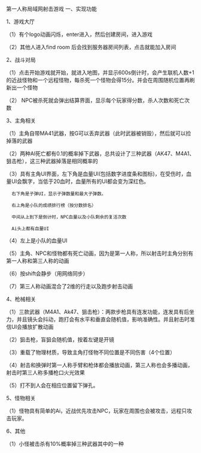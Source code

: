 第一人称局域网射击游戏
一、实现功能

1、游戏大厅

  （1）有个logo动画闪烁，enter进入，然后创建房间，进入游戏
  
  （2）其他人进入find room 后会找到服务器房间列表，点击就能加入房间
  
  
 2、战斗对局
 
 （1）点击开始游戏就开始，就进入地图，并显示600s倒计时，会产生联机人数+1的近战怪物和一个远程怪物，每杀死一个怪物会得15分。并会在周围随机位置再刷新出一个怪物
 
 （2） NPC被杀死就会弹出结算界面，显示每个玩家得分数，杀人次数和死亡次数
 
 3、主角相关
 
 （1）主角自带MA41武器，按G可以丢弃武器（此时武器被销毁），然后就可以捡掉落的武器
 
 （2）两种AI死亡都有0.1的概率掉下武器，总共设计了三种武器（AK47、M4A1、狙击枪），这三种武器掉落是相同概率的
 
 （3）具有主角UI界面，左下角是血量UI(包括数字进度条和图标)，在受伤时，血量UI会飘字，当低于20血时，血量所有的UI都会变为深红色。
 
      右下角是子弹UI，显示子弹数量和最大子弹数。
      
      右上角是小队的成绩排行榜（按分数排名）
      
      中间从上到下是倒计时，NPC血量以及小队剩余的复活次数
      
      Ai头上都有血量UI
      
  （4）左上是小队的血量UI
  
  （5）主角、NPC和怪物都有死亡动画，因为是第一人称，所以射击时主角分别有第一人称和第三人称的动画
  
  （6）按shift会静步（用网络同步）
  
  （7）第三人称动画混合了2维的行走以及跑步射击动画
  
  4、枪械相关
  
  （1）三款武器（M4A1、Ak47、狙击枪）：两款步枪具有连发功能，连发具有后坐力，并且镜头会抖动，跑打会有水平和垂直会随机值，影响准确性。并且射击时准信UI会播放扩散动画
  
  （2）狙击枪，盲狙会随机值，按着左键是开镜
  
  （3）重载了物理材质，导致主角打怪物不同位置是不同伤害（4个位置）
  
  （4）射击和换弹时第一人称手臂和枪体都会播放动画，第三人称也会多播动画，射击时第三人称多播枪口火光效果
  
  （5）打不到人会在相应位置留下弹孔。
  
  5、怪物相关
  
  （1）怪物具有简单的Ai，近战优先攻击NPC，玩家在周围也会被攻击，远程只攻击玩家。
  
  6、其他
  
  （1）小怪被击杀有10%概率掉三种武器其中的一种
  
  
